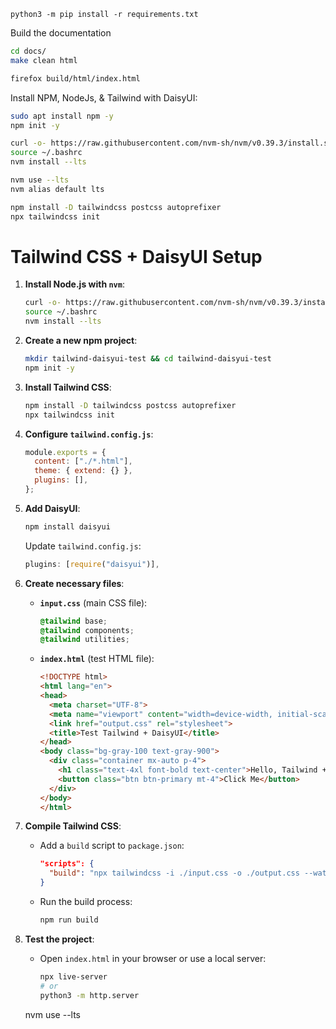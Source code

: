 ```
python3 -m pip install -r requirements.txt
```

Build the documentation

```sh
cd docs/
make clean html
```


```sh
firefox build/html/index.html
```

Install NPM, NodeJs, & Tailwind with DaisyUI:

```sh
sudo apt install npm -y
npm init -y

curl -o- https://raw.githubusercontent.com/nvm-sh/nvm/v0.39.3/install.sh | bash
source ~/.bashrc
nvm install --lts

nvm use --lts
nvm alias default lts
```

```sh
npm install -D tailwindcss postcss autoprefixer
npx tailwindcss init
```

# Tailwind CSS + DaisyUI Setup

1. **Install Node.js with `nvm`**:
   ```bash
   curl -o- https://raw.githubusercontent.com/nvm-sh/nvm/v0.39.3/install.sh | bash
   source ~/.bashrc
   nvm install --lts
   ```

2. **Create a new npm project**:
   ```bash
   mkdir tailwind-daisyui-test && cd tailwind-daisyui-test
   npm init -y
   ```

3. **Install Tailwind CSS**:
   ```bash
   npm install -D tailwindcss postcss autoprefixer
   npx tailwindcss init
   ```

4. **Configure `tailwind.config.js`**:
   ```javascript
   module.exports = {
     content: ["./*.html"],
     theme: { extend: {} },
     plugins: [],
   };
   ```

5. **Add DaisyUI**:
   ```bash
   npm install daisyui
   ```
   Update `tailwind.config.js`:
   ```javascript
   plugins: [require("daisyui")],
   ```

6. **Create necessary files**:
   - **`input.css`** (main CSS file):
     ```css
     @tailwind base;
     @tailwind components;
     @tailwind utilities;
     ```
   - **`index.html`** (test HTML file):
     ```html
     <!DOCTYPE html>
     <html lang="en">
     <head>
       <meta charset="UTF-8">
       <meta name="viewport" content="width=device-width, initial-scale=1.0">
       <link href="output.css" rel="stylesheet">
       <title>Test Tailwind + DaisyUI</title>
     </head>
     <body class="bg-gray-100 text-gray-900">
       <div class="container mx-auto p-4">
         <h1 class="text-4xl font-bold text-center">Hello, Tailwind + DaisyUI!</h1>
         <button class="btn btn-primary mt-4">Click Me</button>
       </div>
     </body>
     </html>
     ```

7. **Compile Tailwind CSS**:
   - Add a `build` script to `package.json`:
     ```json
     "scripts": {
       "build": "npx tailwindcss -i ./input.css -o ./output.css --watch"
     }
     ```
   - Run the build process:
     ```bash
     npm run build
     ```

8. **Test the project**:
   - Open `index.html` in your browser or use a local server:
     ```bash
     npx live-server
     # or
     python3 -m http.server
     ```

    nvm use --lts